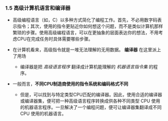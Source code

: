 ### 1.5 高级计算机语言和编译器
* 高级编程语言（如，C）以多种方式简化了编程工作。首先，不必用数字码表示指令；其次，使用的指令更贴近你如何想这个问题，而不是类似计算机那样繁琐的步骤。使用高级编程语言，可以在更抽象的层面表达你的想法，不用考虑CPU在完成任务时具体需要哪些步骤。


* 在计算机看来，高级指令就是一堆无法理解的无用数据。 **编译器** 在这里派上了用场
    * 编译器是把 *高级语言程序* 翻译成计算机能理解的 *机器语言指令集* 的程序。


* 一般而言，**不同CPU制造商使用的指令系统和编码格式不同**
    * 但是，可以找到与特定类型CPU匹配的编译器。因此，使用合适的编译器或编译器集，便可把一种高级语言程序转换成供各种不同类型 CPU 使用的机器语言程序。一旦解决了一个编程问题，便可让编译器集翻译成不同 CPU 使用的机器语言。
